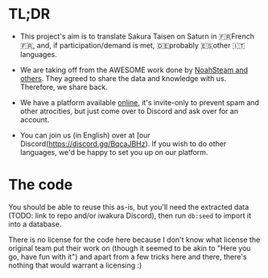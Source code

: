 # TL;DR

* This project's aim is to translate Sakura Taisen on Saturn in 🇫🇷French🇫🇷, and, if participation/demand is met, 🇩🇪probably 🇪🇸other 🇮🇹languages.

* We are taking off from the AWESOME work done by [NoahSteam and others](https://www.romhacking.net/translations/5318/). They agreed to share the data and knowledge with us. Therefore, we share back.

* We have a platform available [online](https://sakurayaku.herokuapp.com/admin/), it's invite-only to prevent spam and other atrocities, but just come over to Discord and ask over for an account.

* You can join us (in English) over at [our Discord(https://discord.gg/BqcaJBHz). If you wish to do other languages, we'd be happy to set you up on our platform.


# The code

You should be able to reuse this as-is, but you'll need the extracted data (TODO: link to repo and/or iwakura Discord), then run `db:seed` to import it into a database.

There is no license for the code here because I don't know what license the original team put their work on (though it seemed to be akin to "Here you go, have fun with it") and apart from a few tricks here and there, there's nothing that would warrant a licensing :)
